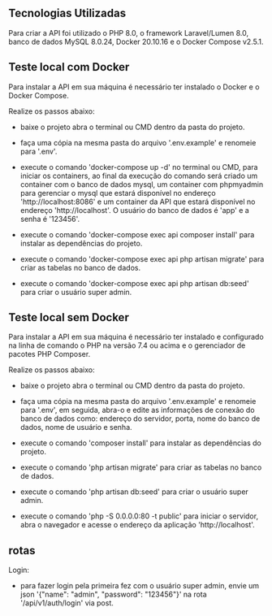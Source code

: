 ## Tecnologias Utilizadas

Para criar a API foi utilizado o PHP 8.0, o framework Laravel/Lumen 8.0, banco de dados MySQL 8.0.24, Docker 20.10.16 e o Docker Compose v2.5.1.

## Teste local com Docker

Para instalar a API em sua máquina é necessário ter instalado o Docker e o Docker Compose.

Realize os passos abaixo:

- baixe o projeto abra o terminal ou CMD dentro da pasta do projeto.

- faça uma cópia na mesma pasta do arquivo '.env.example' e renomeie para '.env'.

- execute o comando 'docker-compose up -d' no terminal ou CMD, para iniciar os containers, ao final da execução do comando será criado um container com o banco de dados mysql, um container com phpmyadmin para gerenciar o mysql que estará disponível no endereço 'http://localhost:8086' e um container da API que estará disponível no endereço 'http://localhost'. O usuário do banco de dados é 'app' e a senha é '123456'.

- execute o comando 'docker-compose exec api composer install' para instalar as dependências do projeto.

- execute o comando 'docker-compose exec api php artisan migrate' para criar as tabelas no banco de dados.

- execute o comando 'docker-compose exec api php artisan db:seed' para criar o usuário super admin.

## Teste local sem Docker

Para instalar a API em sua máquina é necessário ter instalado e configurado na linha de comando o PHP na versão 7.4 ou acima e o gerenciador de pacotes PHP Composer.

Realize os passos abaixo:

- baixe o projeto abra o terminal ou CMD dentro da pasta do projeto.

- faça uma cópia na mesma pasta do arquivo '.env.example' e renomeie para '.env', em seguida, abra-o e edite as informações de conexão do banco de dados como: endereço do servidor, porta, nome do banco de dados, nome de usuário e senha.

- execute o comando 'composer install' para instalar as dependências do projeto.

- execute o comando 'php artisan migrate' para criar as tabelas no banco de dados.

- execute o comando 'php artisan db:seed' para criar o usuário super admin.

- execute o comando 'php -S 0.0.0.0:80 -t public' para iniciar o servidor, abra o navegador e acesse o endereço da aplicação 'http://localhost'.

## rotas
Login:
- para fazer login pela primeira fez com o usuário super admin, envie um json '{"name": "admin", "password": "123456"}' na rota  '/api/v1/auth/login' via post.